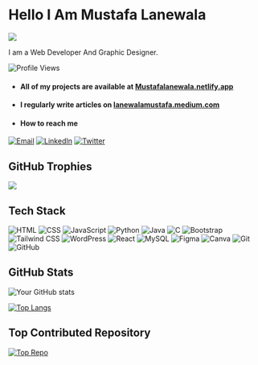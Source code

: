 # Hello I Am Mustafa Lanewala

[![](https://visitcount.itsvg.in/api?id=Mustafalanewala&icon=5&color=9)](https://visitcount.itsvg.in)

I am a Web Developer And Graphic Designer.

![Profile Views](https://komarev.com/ghpvc/?username=Mustafalanewala&color=blue&style=flat-square)

- #### All of my projects are available at [Mustafalanewala.netlify.app](Mustafalanewala.netlify.app)

- #### I regularly write articles on [lanewalamustafa.medium.com](lanewalamustafa.medium.com)

- #### How to reach me

[![Email](https://img.shields.io/badge/Email-Your_Email-blue?style=flat-square&logo=gmail&logoColor=white&color=2c3e50&labelColor=2c3e50)](mailto:your_email@example.com)
[![LinkedIn](https://img.shields.io/badge/LinkedIn-Connect-blue?style=flat-square&logo=linkedin&logoColor=white&color=2c3e50&labelColor=2c3e50)](link_to_linkedin_profile)
[![Twitter](https://img.shields.io/badge/Twitter-Follow-blue?style=flat-square&logo=twitter&logoColor=white&color=2c3e50&labelColor=2c3e50)](link_to_twitter_profile)

## GitHub Trophies
![](https://github-profile-trophy.vercel.app/?username=Mustafalanewala&theme=tokyonight&no-frame=false&no-bg=false&margin-w=4)

## Tech Stack

![HTML](https://img.shields.io/badge/HTML-Your_Color?style=flat-square&logo=html5&logoColor=white&color=2c3e50)
![CSS](https://img.shields.io/badge/CSS-Your_Color?style=flat-square&logo=css3&logoColor=white&color=2c3e50)
![JavaScript](https://img.shields.io/badge/JavaScript-Your_Color?style=flat-square&logo=javascript&logoColor=white&color=2c3e50)
![Python](https://img.shields.io/badge/Python-Your_Color?style=flat-square&logo=python&logoColor=white&color=2c3e50)
![Java](https://img.shields.io/badge/Java-Your_Color?style=flat-square&logo=java&logoColor=white&color=2c3e50)
![C](https://img.shields.io/badge/C-Your_Color?style=flat-square&logo=c&logoColor=white&color=2c3e50)
![Bootstrap](https://img.shields.io/badge/Bootstrap-Your_Color?style=flat-square&logo=bootstrap&logoColor=white&color=2c3e50)
![Tailwind CSS](https://img.shields.io/badge/Tailwind_CSS-Your_Color?style=flat-square&logo=tailwind-css&logoColor=white&color=2c3e50)
![WordPress](https://img.shields.io/badge/WordPress-Your_Color?style=flat-square&logo=wordpress&logoColor=white&color=2c3e50)
![React](https://img.shields.io/badge/React-Your_Color?style=flat-square&logo=react&logoColor=white&color=2c3e50)
![MySQL](https://img.shields.io/badge/MySQL-Your_Color?style=flat-square&logo=mysql&logoColor=white&color=2c3e50)
![Figma](https://img.shields.io/badge/Figma-Your_Color?style=flat-square&logo=figma&logoColor=white&color=2c3e50)
![Canva](https://img.shields.io/badge/Canva-Your_Color?style=flat-square&logo=canva&logoColor=white&color=2c3e50)
![Git](https://img.shields.io/badge/Git-Your_Color?style=flat-square&logo=git&logoColor=white&color=2c3e50)
![GitHub](https://img.shields.io/badge/GitHub-Your_Color?style=flat-square&logo=github&logoColor=white&color=2c3e50)

## GitHub Stats

![Your GitHub stats](https://github-readme-stats.vercel.app/api?username=Mustafalanewala&show_icons=true&theme=tokyonight)

[![Top Langs](https://github-readme-stats.vercel.app/api/top-langs/?username=Mustafalanewala&layout=compact&theme=tokyonight)](https://github.com/anuraghazra/github-readme-stats)

## Top Contributed Repository

[![Top Repo](https://github-readme-stats.vercel.app/api/pin/?username=Mustafalanewala&repo=Your_Repo_Name&theme=tokyonight)](link_to_your_repo)
